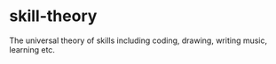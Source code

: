 # skill-theory
The universal theory of skills including coding, drawing, writing music, learning etc.
